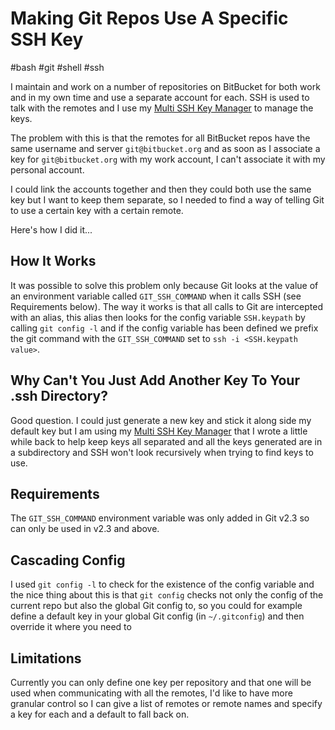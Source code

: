 # Making Git Repos Use A Specific SSH Key

#bash
#git
#shell
#ssh

I maintain and work on a number of repositories on BitBucket for both work and in my own time and use a separate account
for each. SSH is used to talk with the remotes and I use my [Multi SSH Key Manager](/multi-ssh-key-manager) to manage the keys.

The problem with this is that the remotes for all BitBucket repos have the same username and server `git@bitbucket.org` 
and as soon as I associate a key for `git@bitbucket.org` with my work account, I can't associate it with my personal 
account.

I could link the accounts together and then they could both use the same key but I want to keep them separate, so I 
needed to find a way of telling Git to use a certain key with a certain remote.

Here's how I did it...

## How It Works

It was possible to solve this problem only because Git looks at the value of an environment variable called 
`GIT_SSH_COMMAND` when it calls SSH (see Requirements below). The way it works is that all calls to Git are intercepted 
with an alias, this alias then looks for the config variable `SSH.keypath` by calling `git config -l` and if the config 
variable has been defined we prefix the git command with the `GIT_SSH_COMMAND` set to `ssh -i <SSH.keypath value>`.

## Why Can't You Just Add Another Key To Your .ssh Directory?

Good question. I could just generate a new key and stick it along side my default key but I am using my 
[Multi SSH Key Manager](/multi-ssh-key-manager) that I wrote a little while back to help keep keys all 
separated and all the keys generated are in a subdirectory and SSH won't look recursively when trying to find keys to use.

## Requirements

The `GIT_SSH_COMMAND` environment variable was only added in Git v2.3 so can only be used in v2.3 and above.

## Cascading Config

I used `git config -l` to check for the existence of the config variable and the nice thing about this is that `git config`
checks not only the config of the current repo but also the global Git config to, so you could for example define a 
default key in your global Git config (in `~/.gitconfig`) and then override it where you need to

## Limitations

Currently you can only define one key per repository and that one will be used when communicating with all the remotes, 
I'd like to have more granular control so I can give a list of remotes or remote names and specify a key for each and a 
default to fall back on.

